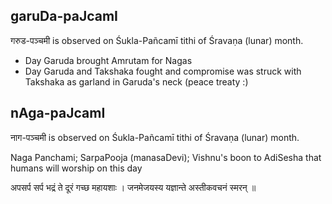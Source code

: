 ## garuDa-paJcamI

गरुड-पञ्चमी is observed on Śukla-Pañcamī tithi of Śravaṇa (lunar) month.


* Day Garuda brought Amrutam for Nagas
* Day Garuda and Takshaka fought and compromise was struck with Takshaka as garland in Garuda's neck (peace treaty :) 

## nAga-paJcamI

नाग-पञ्चमी is observed on Śukla-Pañcamī tithi of Śravaṇa (lunar) month.

Naga Panchami; SarpaPooja (manasaDevi); Vishnu's boon to AdiSesha that humans will worship on this day

अपसर्प सर्प भद्रं ते दूरं गच्छ महायशाः ।
जनमेजयस्य यज्ञान्ते अस्तीकवचनं स्मरन् ॥

